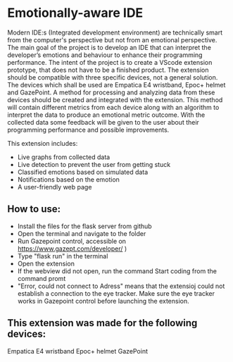 # Emotionally-aware IDE

Modern IDE:s (Integrated development environment) are technically smart from the computer's perspective but not from an emotional perspective. The main goal of the project is to develop an IDE that can interpret the developer’s emotions and behaviour to enhance their programming performance. The intent of the project is to create a VScode extension prototype, that does not have to be a finished product. The extension should be compatible with three specific devices, not a general solution. The devices which shall be used are Empatica E4 wristband, Epoc+ helmet and GazePoint. A method for processing and analyzing data from these devices should be created and integrated with the extension. This method will contain different metrics from each device along with an algorithm to interpret the data to produce an emotional metric outcome. With the collected data some feedback will be given to the user about their programming performance and possible improvements. 

This extension includes:
- Live graphs from collected data
- Live detection to prevent the user from getting stuck
- Classified emotions based on simulated data
- Notifications based on the emotion
- A user-friendly web page

## How to use:
- Install the files for the flask server from github
- Open the terminal and navigate to the folder
- Run Gazepoint control, accessible on https://www.gazept.com/developer/ )
- Type "flask run" in the terminal
- Open the extension
- If the webview did not open, run the command Start coding from the command promt
- "Error, could not connect to Adress" means that the extensioj could not establish a connection to the eye tracker. Make sure the eye tracker works in Gazepoint control before launching the extension.

## This extension was made for the following devices:
Empatica E4 wristband
Epoc+ helmet
GazePoint



